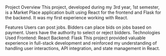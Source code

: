 Project Overview
This project, developed during my 3rd year, 1st semester, is a Market Place application built using React for the frontend and Flask for the backend. It was my first experience working with React.

Features
Users can post jobs.
Bidders can place bids on jobs based on payment.
Users have the authority to select or reject bidders.
Technologies Used
Frontend: React
Backend: Flask
This project provided valuable experience in full-stack development and reinforced my understanding of handling user interactions, API integration, and state management in React.
